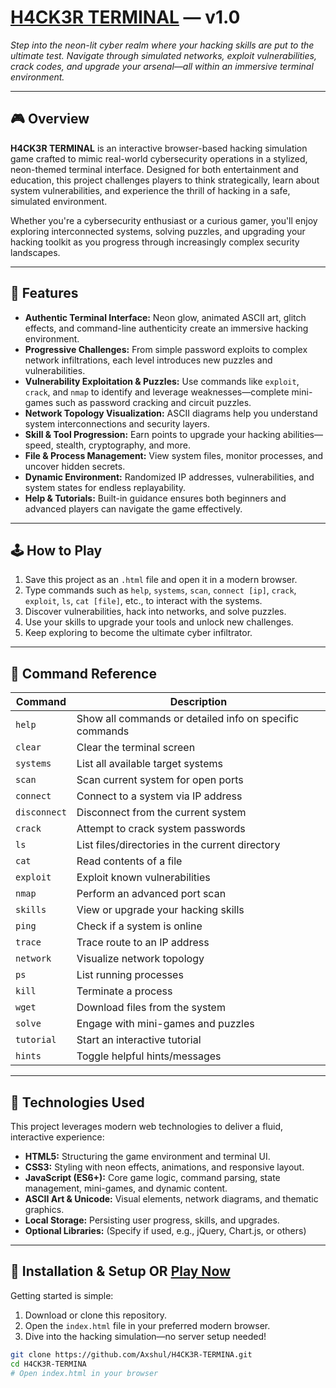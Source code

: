 # **[H4CK3R TERMINAL](https://axshul.github.io/H4CK3R-TERMINAL/)  — v1.0** 

*Step into the neon-lit cyber realm where your hacking skills are put to the ultimate test. Navigate through simulated networks, exploit vulnerabilities, crack codes, and upgrade your arsenal—all within an immersive terminal environment.*

---

## 🎮 Overview

**H4CK3R TERMINAL** is an interactive browser-based hacking simulation game crafted to mimic real-world cybersecurity operations in a stylized, neon-themed terminal interface. Designed for both entertainment and education, this project challenges players to think strategically, learn about system vulnerabilities, and experience the thrill of hacking in a safe, simulated environment.

Whether you're a cybersecurity enthusiast or a curious gamer, you'll enjoy exploring interconnected systems, solving puzzles, and upgrading your hacking toolkit as you progress through increasingly complex security landscapes.

---

## 🌟 Features

- **Authentic Terminal Interface:** Neon glow, animated ASCII art, glitch effects, and command-line authenticity create an immersive hacking environment.
- **Progressive Challenges:** From simple password exploits to complex network infiltrations, each level introduces new puzzles and vulnerabilities.
- **Vulnerability Exploitation & Puzzles:** Use commands like `exploit`, `crack`, and `nmap` to identify and leverage weaknesses—complete mini-games such as password cracking and circuit puzzles.
- **Network Topology Visualization:** ASCII diagrams help you understand system interconnections and security layers.
- **Skill & Tool Progression:** Earn points to upgrade your hacking abilities—speed, stealth, cryptography, and more.
- **File & Process Management:** View system files, monitor processes, and uncover hidden secrets.
- **Dynamic Environment:** Randomized IP addresses, vulnerabilities, and system states for endless replayability.
- **Help & Tutorials:** Built-in guidance ensures both beginners and advanced players can navigate the game effectively.

---

## 🕹️ How to Play

1. Save this project as an `.html` file and open it in a modern browser.
2. Type commands such as `help`, `systems`, `scan`, `connect [ip]`, `crack`, `exploit`, `ls`, `cat [file]`, etc., to interact with the systems.
3. Discover vulnerabilities, hack into networks, and solve puzzles.
4. Use your skills to upgrade your tools and unlock new challenges.
5. Keep exploring to become the ultimate cyber infiltrator.

---

## 📝 Command Reference

| Command       | Description                                                      |
|--------------|------------------------------------------------------------------|
| `help`       | Show all commands or detailed info on specific commands          |
| `clear`      | Clear the terminal screen                                         |
| `systems`    | List all available target systems                                |
| `scan`       | Scan current system for open ports                                |
| `connect`    | Connect to a system via IP address                                  |
| `disconnect` | Disconnect from the current system                                   |
| `crack`      | Attempt to crack system passwords                                   |
| `ls`         | List files/directories in the current directory                     |
| `cat`        | Read contents of a file                                              |
| `exploit`    | Exploit known vulnerabilities                                         |
| `nmap`       | Perform an advanced port scan                                       |
| `skills`     | View or upgrade your hacking skills                                |
| `ping`       | Check if a system is online                                       |
| `trace`      | Trace route to an IP address                                       |
| `network`    | Visualize network topology                                          |
| `ps`         | List running processes                                            |
| `kill`       | Terminate a process                                               |
| `wget`       | Download files from the system                                       |
| `solve`      | Engage with mini-games and puzzles                                    |
| `tutorial`   | Start an interactive tutorial                                       |
| `hints`      | Toggle helpful hints/messages                                       |

---

## 🧪 Technologies Used

This project leverages modern web technologies to deliver a fluid, interactive experience:

- **HTML5:** Structuring the game environment and terminal UI.
- **CSS3:** Styling with neon effects, animations, and responsive layout.
- **JavaScript (ES6+):** Core game logic, command parsing, state management, mini-games, and dynamic content.
- **ASCII Art & Unicode:** Visual elements, network diagrams, and thematic graphics.
- **Local Storage:** Persisting user progress, skills, and upgrades.
- **Optional Libraries:** (Specify if used, e.g., jQuery, Chart.js, or others)

---

## 🚀 Installation & Setup OR [Play Now](https://axshul.github.io/H4CK3R-TERMINAL/)

Getting started is simple:

1. Download or clone this repository.
2. Open the `index.html` file in your preferred modern browser.
3. Dive into the hacking simulation—no server setup needed!

```bash
git clone https://github.com/Axshul/H4CK3R-TERMINA.git
cd H4CK3R-TERMINA
# Open index.html in your browser
